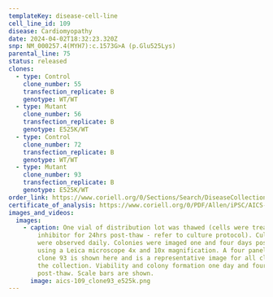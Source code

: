 ```yaml
---
templateKey: disease-cell-line
cell_line_id: 109
disease: Cardiomyopathy
date: 2024-04-02T18:32:23.320Z
snp: NM_000257.4(MYH7):c.1573G>A (p.Glu525Lys)
parental_line: 75
status: released
clones:
  - type: Control
    clone_number: 55
    transfection_replicate: B
    genotype: WT/WT
  - type: Mutant
    clone_number: 56
    transfection_replicate: B
    genotype: E525K/WT
  - type: Control
    clone_number: 72
    transfection_replicate: B
    genotype: WT/WT
  - type: Mutant
    clone_number: 93
    transfection_replicate: B
    genotype: E525K/WT
order_link: https://www.coriell.org/0/Sections/Search/DiseaseCollection_Detail.aspx?Ref=AICS-0109&Product=CiPSC&PgId=166
certificate_of_analysis: https://www.coriell.org/0/PDF/Allen/iPSC/AICS-0109_CofA.pdf
images_and_videos:
  images:
    - caption: One vial of distribution lot was thawed (cells were treated with ROCK
        inhibitor for 24hrs post-thaw - refer to culture protocol). Cultures
        were observed daily. Colonies were imaged one and four days post-thaw
        using a Leica microscope 4x and 10x magnification. A four panel image of
        clone 93 is shown here and is a representative image for all clones in
        the collection. Viability and colony formation one day and four days
        post-thaw. Scale bars are shown.
      image: aics-109_clone93_e525k.png
---
```


